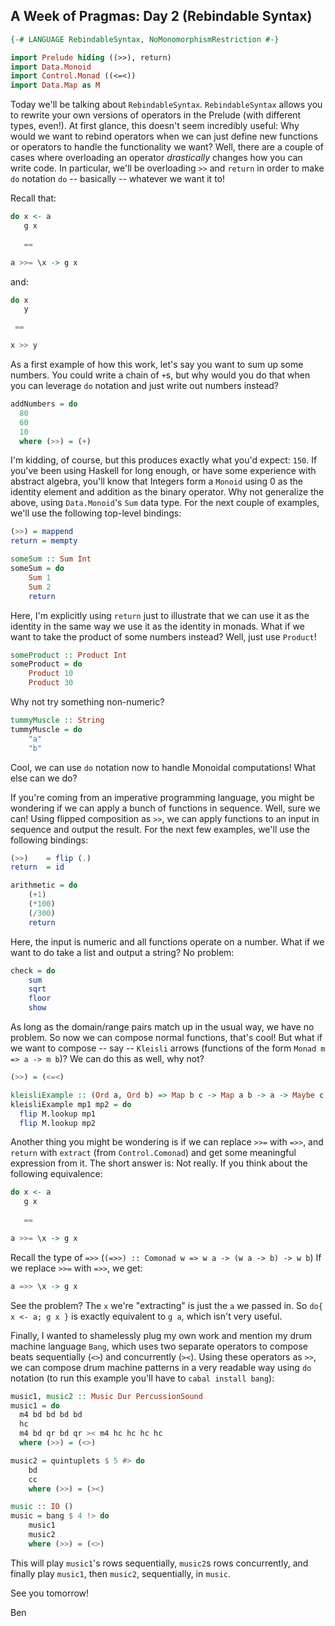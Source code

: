 ## A Week of Pragmas: Day 2 (Rebindable Syntax)

```haskell
{-# LANGUAGE RebindableSyntax, NoMonomorphismRestriction #-}

import Prelude hiding ((>>), return)
import Data.Monoid
import Control.Monad ((<=<))
import Data.Map as M
```

Today we'll be talking about `RebindableSyntax`. `RebindableSyntax` allows you to rewrite your own versions of operators in the Prelude (with different types, even!). At first glance, this doesn't seem incredibly useful: Why would we want to rebind operators when we can just define new functions or operators to handle the functionality we want? Well, there are a couple of cases where overloading an operator *drastically* changes how you can write code. In particular, we'll be overloading `>>` and `return` in order to make `do` notation `do` -- basically -- whatever we want it to!

Recall that:

```haskell
do x <- a
   g x 
 
   == 

a >>= \x -> g x
```

and:

```haskell
do x 
   y

 == 

x >> y
```

As a first example of how this work, let's say you want to sum up some numbers. You could write a chain of `+`s, but why would you do that when you can leverage `do` notation and just write out numbers instead?

```haskell
addNumbers = do
  80
  60
  10
  where (>>) = (+)
```

I'm kidding, of course, but this produces exactly what you'd expect: `150`. If you've been using Haskell for long enough, or have some experience with abstract algebra, you'll know that Integers form a `Monoid` using 0 as the identity element and addition as the binary operator. Why not generalize the above, using `Data.Monoid`'s `Sum` data type. For the next couple of examples, we'll use the following top-level bindings:

```haskell
(>>) = mappend
return = mempty
```

```haskell
someSum :: Sum Int
someSum = do
    Sum 1
    Sum 2
    return
```

Here, I'm explicitly using `return` just to illustrate that we can use it as the identity in the same way we use it as the identity in monads. What if we want to take the product of some numbers instead? Well, just use `Product`!

```haskell
someProduct :: Product Int
someProduct = do
    Product 10
    Product 30
```

Why not try something non-numeric?

```haskell
tummyMuscle :: String
tummyMuscle = do
    "a"
    "b"
```

Cool, we can use `do` notation now to handle Monoidal computations! What else can we do?

If you're coming from an imperative programming language, you might be wondering if we can apply a bunch of functions in sequence. Well, sure we can! Using flipped composition as `>>`, we can apply functions to an input in sequence and output the result. For the next few examples, we'll use the following bindings:

```haskell
(>>)    = flip (.)
return  = id
```

```haskell
arithmetic = do
    (+1)
    (*100)
    (/300)
    return
```

Here, the input is numeric and all functions operate on a number. What if we want to do take a list and output a string? No problem:

```haskell
check = do
    sum
    sqrt
    floor
    show
```

As long as the domain/range pairs match up in the usual way, we have no problem. So now we can compose normal functions, that's cool! But what if we want to compose -- say -- `Kleisli` arrows (functions of the form `Monad m => a -> m b`)? We can do this as well, why not?

```haskell
(>>) = (<=<)
```

```haskell
kleisliExample :: (Ord a, Ord b) => Map b c -> Map a b -> a -> Maybe c
kleisliExample mp1 mp2 = do
  flip M.lookup mp1
  flip M.lookup mp2
```

Another thing you might be wondering is if we can replace `>>=` with `=>>`, and `return` with `extract` (from `Control.Comonad`) and get some meaningful expression from it. The short answer is: Not really. If you think about the following equivalence: 

```haskell
do x <- a
   g x 
 
   == 

a >>= \x -> g x
```

Recall the type of `=>>` (`(=>>) :: Comonad w => w a -> (w a -> b) -> w b`) If we replace `>>=` with `=>>`, we get:

```haskell
a =>> \x -> g x
```

See the problem? The `x` we're "extracting" is just the `a` we passed in. So `do{ x <- a; g x }` is exactly equivalent to `g a`, which isn't very useful.

Finally, I wanted to shamelessly plug my own work and mention my drum machine language `Bang`, which uses two separate operators to compose beats sequentially (`<>`) and concurrently (`><`). Using these operators as `>>`, we can compose drum machine patterns in a very readable way using `do` notation (to run this example you'll have to `cabal install bang`):

```haskell
music1, music2 :: Music Dur PercussionSound
music1 = do
  m4 bd bd bd bd
  hc
  m4 bd qr bd qr >< m4 hc hc hc hc
  where (>>) = (<>)

music2 = quintuplets $ 5 #> do 
    bd
    cc 
    where (>>) = (><)

music :: IO ()
music = bang $ 4 !> do
    music1
    music2
    where (>>) = (<>)
```

This will play `music1`'s rows sequentially, `music2`s rows concurrently, and finally play `music1`, then `music2`, sequentially, in `music`.

See you tomorrow!

Ben